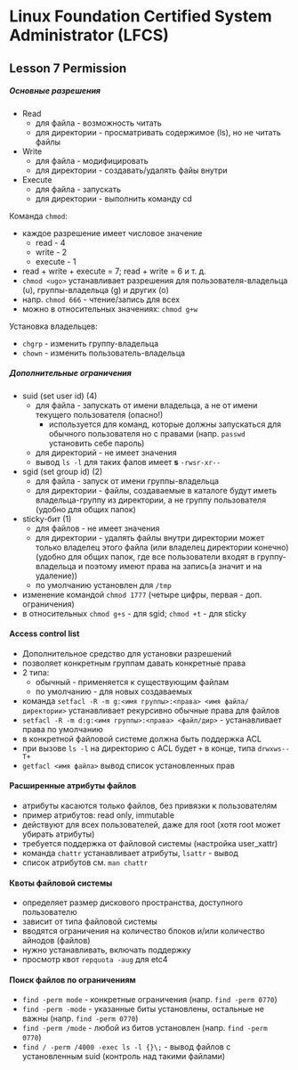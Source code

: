 # Linux Foundation Certified System Administrator (LFCS)

## Lesson 7 Permission

##### Основные разрешения

* Read
    - для файла - возможность читать
    - для директории - просматривать содержимое (ls), но не читать файлы
* Write
    - для файла - модифицировать
    - для директории - создавать/удалять файы внутри
* Execute  
    - для файла - запускать
    - для директории - выполнить команду cd

Команда `chmod`:

* каждое разрешение имеет числовое значение
    - read - 4
    - write - 2
    - execute - 1
* read + write + execute = 7; read + write = 6 и т. д.
* `chmod <ugo>` устанавливает разрешения для пользователя-владельца (u), группы-владельца (g) и других (o)
* напр. `chmod 666` - чтение/запись для всех
* можно в относительных значениях: `chmod g+w`

Установка владельцев:

* `chgrp` - изменить группу-владельца
* `chown` - изменить пользователь-владельца
 

##### Дополнительные ограничения

* suid (set user id) (4)
    - для файла - запускать от имени владельца, а не от имени текущего 
    пользователя (опасно!)
        + используется для команд, которые должны запускаться для обычного пользователя но с правами (напр. `passwd` установить себе пароль)
    - для директорий - не имеет значения
    - вывод `ls -l` для таких фалов имеет **s** `-rwsr-xr--`
* sgid (set group id) (2)
    - для файла - запуск от имени группы-владельца
    - для директории - файлы, создаваемые в каталоге будут иметь владельца-группу из директории, а не группу пользователя (удобно для общих папок)
* sticky-бит (1)
    - для файлов - не имеет значения
    - для директории - удалять файлы  внутри директории может только владелец этого файла (или владелец директории конечно) (удобно для общих папок, где все пользователи входят в группу-владельца и поэтому имеют права на запись(а значит и на удаление))
    - по умолчанию установлен для `/tmp`
* изменение командой `chmod 1777` (четыре цифры, первая - доп. ограничения)
* в относительных `chmod g+s` - для sgid; `chmod +t` - для sticky 


#### Access control list

* Дополнительное средство для установки разрешений
* позволяет конкретным группам давать конкретные права
* 2 типа:
    - обычный - применяется к существующим файлам
    - по умолчанию - для новых создаваемых
* команда `setfacl -R -m g:<имя группы>:<права> <имя файла/директории>` устанавливает рекурсивно обычные права для файлов
* `setfacl -R -m d:g:<имя группы>:<права> <файл/дир>` - устанавливает права по умолчанию
* в конкретной файловой системе должна быть поддержка ACL
* при вызове `ls -l` на директорию с ACL будет `+` в конце, типа `drwxws--T+`
* `getfacl <имя файла>` вывод список установленных прав


#### Расширенные атрибуты файлов

* атрибуты касаются только файлов, без привязки к пользователям
* пример атрибутов: read only, immutable
* действуют для всех пользователей, даже для root (хотя root может убирать атрибуты)
* требуется поддержка от файловой системы (настройка user_xattr)
* команда `chattr` устанавливает атрибуты, `lsattr` - вывод
* список атрибутов см. `man chattr`

#### Квоты файловой системы

* определяет размер дискового пространства, доступного пользователю
* зависит от типа файловой системы
* вводятся ограничения на количество блоков и/или количество айнодов (файлов)
* нужно устанавливать, включать поддержку
* просмотр квот `repquota -aug` для etc4

#### Поиск файлов по ограничениям

* `find -perm mode` - конкретные ограничения (напр. `find -perm 0770`)
* `find -perm -mode` - указанные биты установлены, остальные не важны (напр. `find -perm 0770`)
* `find -perm /mode` - любой из битов установлен (напр. `find -perm 0770`)
* `find / -perm /4000 -exec ls -l {}\;` - вывод файлов с установленным suid (контроль над такими файлами)

